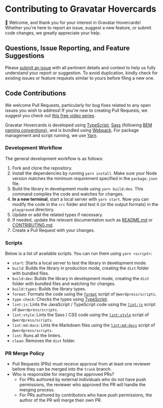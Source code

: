 # Contributing to Gravatar Hovercards

🤗 Welcome, and thank you for your interest in Gravatar Hovercards! Whether you're here to report an issue, suggest a new feature, or submit code changes, we greatly appreciate your help.

## Questions, Issue Reporting, and Feature Suggestions

Please [submit an issue](https://github.com/Automattic/gravatar-hovercards/issues/new/choose) with all pertinent details and context to help us fully understand your report or suggestion. To avoid duplication, kindly check for existing issues or feature requests similar to yours before filing a new one.

## Code Contributions

We welcome Pull Requests, particularly for bug fixes related to any open issues you wish to address! If you're new to creating Pull Requests, we suggest you check out [this free video series](https://egghead.io/courses/how-to-contribute-to-an-open-source-project-on-github).

Gravatar Hovercards is developed using [TypeScript](https://www.typescriptlang.org/), [Sass](https://sass-lang.com/) (following [BEM naming conventions](https://getbem.com/)), and is bundled using [Webpack](https://webpack.js.org/). For package management and script running, we use [Yarn](https://yarnpkg.com/).

### Development Workflow

The general development workflow is as follows:

1. Fork and clone the repository.
2. Install the dependencies by running `yarn install`. Make sure your Node version matches the minimum requirement specified in the `package.json` file.
3. Build the library in development mode using `yarn build:dev`. This command compiles the code and watches for changes.
4. **In a new terminal**, start a local server with `yarn start`. Now you can modify the code in the `src` folder and test it (or the output formats) in the `playground` directory.
5. Update or add the related types if necessary.
6. If needed, update the relevant documentation such as [README.md](https://github.com/Automattic/gravatar-hovercards/blob/trunk/README.md) or [CONTRIBUTING.md](https://github.com/Automattic/gravatar-hovercards/blob/trunk/CONTRIBUTING.md).
7. Create a Pull Request with your changes.

### Scripts

Below is a list of available scripts. You can run them using `yarn <script>`:

- `start`: Starts a local server to test the library in development mode.
- `build`: Builds the library in production mode, creating the `dist` folder with bundled files.
- `build:dev`: Builds the library in development mode, creating the `dist` folder with bundled files and watching for changes.
- `build:types`: Builds the library types.
- `format`: Formats the code using the [`format`](https://developer.wordpress.org/block-editor/reference-guides/packages/packages-scripts/#format) script of `@wordpress/scripts`.
- `type-check`: Checks the types using [TypeScript](https://www.typescriptlang.org/).
- `lint:js`: Lints the JavaScript / TypeScript code using the [`lint:js`](https://developer.wordpress.org/block-editor/reference-guides/packages/packages-scripts/#lint-js) script of `@wordpress/scripts`.
- `lint:style`: Lints the Sass / CSS code using the [`lint:style`](https://developer.wordpress.org/block-editor/reference-guides/packages/packages-scripts/#lint-style) script of `@wordpress/scripts`.
- `lint:md:docs`: Lints the Markdown files using the [`lint:md:docs`](https://developer.wordpress.org/block-editor/reference-guides/packages/packages-scripts/#lint-md-docs) script of `@wordpress/scripts`.
- `lint`: Runs all the linters.
- `clean`: Removes the `dist` folder.

### PR Merge Policy

- Pull Requests (PRs) must receive approval from at least one reviewer before they can be merged into the `trunk` branch.
- Who is responsible for merging the approved PRs?
    - For PRs authored by external individuals who do not have push permissions, the reviewer who approved the PR will handle the merging process.
    - For PRs authored by contributors who have push permissions, the author of the PR will merge their own PR.
